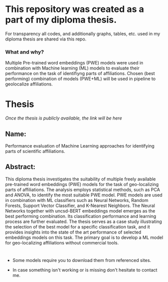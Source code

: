 # This repository was created as a part of my diploma thesis.
For transparency all codes, and additionally graphs, tables, etc. used in my diploma thesis are shared via this repo.

### What and why?
Multiple Pre-trained word embeddings (PWE) models were used in combination with Machine learning (ML) models to evaluate their performance on the task of identifiyng parts of affiliations.
Chosen (best performing) combination of models (PWE+ML) will be used in pipeline to geolocalize affiliations.


# Thesis
*Once the thesis is publicly available, the link will be here*
## Name:
Performance evaluation of Machine Learning approaches for identifying parts of scientific affiliations.
## Abstract:
This diploma thesis investigates the suitability of multiple freely available pre-trained word embeddings (PWE) models for the task of geo-localizing parts of affiliations. The analysis employs statistical methods, such as PCA and ANOVA, to identify the most suitable PWE model. PWE models are used in combination with ML classifiers such as Neural Networks, Random Forests, Support Vector Classifier, and K-Nearest Neighbors. The Neural Networks together with uncsd-BERT embeddings model emerges as the best performing combination. Its classification performance and learning process are further evaluated. The thesis serves as a case study illustrating the selection of the best model for a specific classification task, and it provides insights into the state of the art performance of selected embeddings models on this task. The primary goal is to develop a ML model for geo-localizing affiliations without commercial tools.
#
  * Some models require you to download them from referenced sites.

  * In case something isn't working or is missing don't hesitate to contact me.
